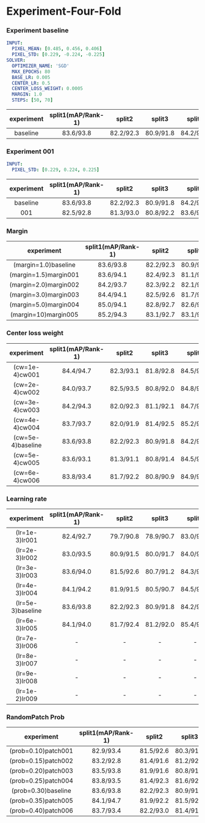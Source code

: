 # Experiment-Four-Fold

### Experiment baseline
```yml
INPUT:
  PIXEL_MEAN: [0.485, 0.456, 0.406]
  PIXEL_STD: [0.229, -0.224, -0.225]
SOLVER:
  OPTIMIZER_NAME: 'SGD'
  MAX_EPOCHS: 80
  BASE_LR: 0.005
  CENTER_LR: 0.5
  CENTER_LOSS_WEIGHT: 0.0005
  MARGIN: 1.0
  STEPS: [50, 70]
```
| experiment | split1(mAP/Rank-1) |   split2  |   split3  |   split4  | avg |
|:----------:|:------------------:|:---------:|:---------:|:---------:|:---:|
|  baseline  |      83.6/93.8     | 82.2/92.3 | 80.9/91.8 | 84.2/93.7 |  -  |

### Experiment 001
```yml
INPUT:
  PIXEL_STD: [0.229, 0.224, 0.225]
```  
| experiment | split1(mAP/Rank-1) |   split2  |   split3  |   split4  |     avg     | result |
|:----------:|:------------------:|:---------:|:---------:|:---------:|:-----------:|:------:|
|  baseline  |      83.6/93.8     | 82.2/92.3 | 80.9/91.8 | 84.2/93.7 | 82.73/92.90 |    -   |
|     001    |      82.5/92.8     | 81.3/93.0 | 80.8/92.2 | 83.6/93.9 | 82.05/92.97 |    -   |


### Margin

|       experiment      | split1(mAP/Rank-1) |   split2  |   split3  |   split4  |     avg     | result |
|:---------------------:|:------------------:|:---------:|:---------:|:---------:|:-----------:|:------:|
|  (margin=1.0)baseline |      83.6/93.8     | 82.2/92.3 | 80.9/91.8 | 84.2/93.7 | 82.73/92.90 |    -   |
| (margin=1.5)margin001 |      83.6/94.1     | 82.4/92.3 | 81.1/91.5 | 85.0/94.8 | 83.03/93.18 | better |
| (margin=2.0)margin002 |      84.2/93.7     | 82.3/92.2 | 82.1/92.1 | 85.1/94.8 | 83.42/93.20 | better |
| (margin=3.0)margin003 |      84.4/94.1     | 82.5/92.6 | 81.7/92.0 | 84.8/93.6 | 83.35/93.01 | better |
| (margin=5.0)margin004 |      85.0/94.1     | 82.8/92.7 | 82.6/92.7 | 85.6/93.9 | 84.00/93.35 | better |
|  (margin=10)margin005 |      85.2/94.3     | 83.1/92.7 | 83.1/93.0 | 86.4/94.8 | 84.45/93.70 | better |



### Center loss weight

|     experiment    | split1(mAP/Rank-1) |   split2  |   split3  |   split4  |     avg     | result |
|:-----------------:|:------------------:|:---------:|:---------:|:---------:|:-----------:|:------:|
|   (cw=1e-4)cw001  |      84.4/94.7     | 82.3/93.1 | 81.8/92.8 | 84.5/93.9 | 83.25/93.63 | better |
|   (cw=2e-4)cw002  |      84.0/93.7     | 82.5/93.5 | 80.8/92.0 | 84.8/94.8 | 83.03/93.50 | better |
|   (cw=3e-4)cw003  |      84.2/94.3     | 82.0/92.3 | 81.1/92.1 | 84.7/94.0 | 83.00/93.18 | better |
|   (cw=4e-4)cw004  |      83.7/93.7     | 82.0/91.9 | 81.4/92.5 | 85.2/94.5 | 83.08/93.15 | better |
| (cw=5e-4)baseline |      83.6/93.8     | 82.2/92.3 | 80.9/91.8 | 84.2/93.7 | 82.73/92.90 |    -   |
|   (cw=5e-4)cw005  |      83.6/93.1     | 81.3/91.1 | 80.8/91.4 | 84.5/94.3 | 82.55/92.48 |  worse |
|   (cw=6e-4)cw006  |      83.8/93.4     | 81.7/92.2 | 80.8/90.9 | 84.9/94.6 | 82.80/92.78 |  worse |
 

### Learning rate

|     experiment    | split1(mAP/Rank-1) |   split2  |   split3  |   split4  |     avg     | result |   |
|:-----------------:|:------------------:|:---------:|:---------:|:---------:|:-----------:|:------:|---|
|   (lr=1e-3)lr001  |      82.4/92.7     | 79.7/90.8 | 78.9/90.7 | 83.0/93.4 | 81.05/91.90 |  worse |   |
|   (lr=2e-3)lr002  |      83.0/93.5     | 80.9/91.5 | 80.0/91.7 | 84.0/93.9 | 81.98/92.65 |  worse |   |
|   (lr=3e-3)lr003  |      83.6/94.0     | 81.5/92.6 | 80.7/91.2 | 84.3/94.0 | 82.53/92.95 |  worse |   |
|   (lr=4e-3)lr004  |      84.1/94.2     | 81.9/91.5 | 80.5/90.7 | 84.5/94.5 | 82.75/92.73 |  worse |   |
| (lr=5e-3)baseline |      83.6/93.8     | 82.2/92.3 | 80.9/91.8 | 84.2/93.7 | 82.73/92.90 |    -   |   |
|   (lr=6e-3)lr005  |      84.1/94.0     | 81.7/92.4 | 81.2/92.0 | 85.4/94.5 | 83.10/93.23 | better |   |
|   (lr=7e-3)lr006  |          -         |     -     |     -     |     -     |      -      |    -   |   |
|   (lr=8e-3)lr007  |          -         |     -     |     -     |     -     |      -      |    -   |   |
|   (lr=9e-3)lr008  |          -         |     -     |     -     |     -     |      -      |    -   |   |
|   (lr=1e-2)lr009  |          -         |     -     |     -     |     -     |      -      |    -   |   |




### RandomPatch Prob

|      experiment     | split1(mAP/Rank-1) |   split2  |   split3  |   split4  |     avg     | result |
|:-------------------:|:------------------:|:---------:|:---------:|:---------:|:-----------:|:------:|
| (prob=0.10)patch001 |      82.9/93.4     | 81.5/92.6 | 80.3/91.4 | 82.7/92.6 | 81.85/92.50 |  worse |
| (prob=0.15)patch002 |      83.2/92.8     | 81.4/91.6 | 81.2/92.5 | 83.8/93.6 | 82.40/92.63 |  worse |
| (prob=0.20)patch003 |      83.5/93.8     | 81.9/91.6 | 80.8/91.5 | 84.3/94.3 | 82.63/92.80 |  worse |
| (prob=0.25)patch004 |      83.8/93.5     | 81.4/92.3 | 81.6/92.5 | 84.6/94.2 | 82.85/93.13 | better |
| (prob=0.30)baseline |      83.6/93.8     | 82.2/92.3 | 80.9/91.8 | 84.2/93.7 | 82.73/92.90 |    -   |
| (prob=0.35)patch005 |      84.1/94.7     | 81.9/92.2 | 81.5/92.8 | 85.1/94.5 | 83.15/93.55 | better |
| (prob=0.40)patch006 |      83.7/93.4     | 82.2/93.0 | 81.4/91.8 | 84.9/94.6 | 83.05/93.20 | better |